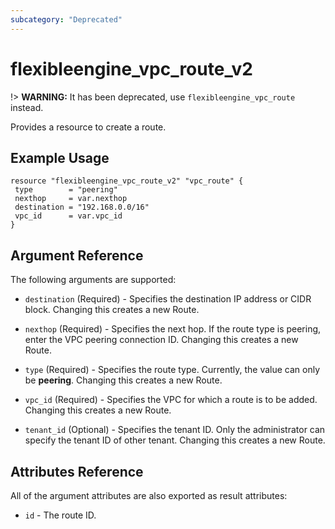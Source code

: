 ```yaml
---
subcategory: "Deprecated"
---
```


# flexibleengine_vpc_route_v2

!> **WARNING:** It has been deprecated, use `flexibleengine_vpc_route` instead.

Provides a resource to create a route.

## Example Usage

 ```hcl
resource "flexibleengine_vpc_route_v2" "vpc_route" {
  type        = "peering"
  nexthop     = var.nexthop
  destination = "192.168.0.0/16"
  vpc_id      = var.vpc_id
 }
```

## Argument Reference

The following arguments are supported:

* `destination` (Required) - Specifies the destination IP address or CIDR block. Changing this creates a new Route.

* `nexthop` (Required) - Specifies the next hop. If the route type is peering, enter the VPC peering connection ID.
  Changing this creates a new Route.

* `type` (Required) - Specifies the route type. Currently, the value can only be **peering**.
  Changing this creates a new Route.

* `vpc_id` (Required) - Specifies the VPC for which a route is to be added. Changing this creates a new Route.

* `tenant_id` (Optional) - Specifies the tenant ID. Only the administrator can specify the tenant ID of other tenant.
  Changing this creates a new Route.

## Attributes Reference

All of the argument attributes are also exported as
result attributes:

* `id` - The route ID.
